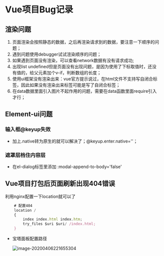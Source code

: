 # Vue项目Bug记录

## 渲染问题

1. 页面渲染会按照静态的数据，之后再渲染请求到的数据，要注意一下顺序的问题；
2. 遇到问题使用debugger试试渲染顺序的问题；
3. 如果遇到页面没有渲染，可以查看network数据有没有请求成功;
4. 出现list undefined但是页面没有出现问题，是因为使用了下标取值时，还没有值的，给父元素加个v-if，判断数组的长度；
5. 使用ui框架没有渲染出来：vue官方提示说过，在html文件不支持写自闭合标签，因此如果没有渲染出来标签可能是写了自闭合标签；
6. 在data数据里面引入图片不起作用的问题，需要在data函数里面require引入才行；



## Element-ui问题

### 输入框@keyup失效

* 加上.native转为原生的就可以解决了；@keyup.enter.native=''；

### **遮罩层档住内容层**

* 在el-dialog标签里添加 :modal-append-to-body='false'





## Vue项目打包后页面刷新出现404错误

利用nginx配置一下location就可以了

```js
    # 配置404
    location /
    {
        index index.html index.htm;
        try_files $uri $uri/ /index.html;
    }
```

* 宝塔面板配置路径

  ![image-20200406221655304](http://notecdn.heny.vip/images/vue%E9%A1%B9%E7%9B%AEbug%E8%AE%B0%E5%BD%95_01.png)
